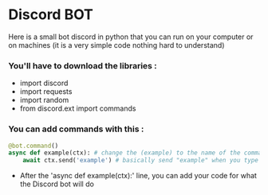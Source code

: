 # Discord BOT
Here is a small bot discord in python that you can run on your computer or on machines (it is a very simple code nothing hard to understand)

### You'll have to download the libraries :

- import discord
- import requests
- import random
- from discord.ext import commands

### You can add commands with this :

```python
@bot.command()
async def example(ctx): # change the (example) to the name of the command you want
    await ctx.send('example') # basically send "example" when you type ",example"
```
- After the 'async def example(ctx):' line, you can add your code for what the Discord bot will do
